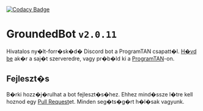 [![Codacy Badge](https://app.codacy.com/project/badge/Grade/5b6e343ae1b842fa8c92661416b7d515)](https://www.codacy.com/gh/ExAtom/GroundedBot/dashboard?utm_source=github.com&utm_medium=referral&utm_content=ExAtom/GroundedBot&utm_campaign=Badge_Grade)

# GroundedBot `v2.0.11`

Hivatalos ny�lt-forr�sk�d� Discord bot a ProgramTAN csapatt�l.
[H�vd be](https://discord.com/api/oauth2/authorize?client_id=760874343554089010&permissions=8&scope=bot%20applications.commands) ak�r a saj�t szerveredre, vagy pr�b�ld ki a [ProgramTAN](https://discord.gg/psHsB7B)-on.

## Fejleszt�s

B�rki hozz�j�rulhat a bot fejleszt�s�hez. Ehhez mind�ssze l�tre kell hoznod egy [Pull Request](https://docs.github.com/en/pull-requests/collaborating-with-pull-requests/proposing-changes-to-your-work-with-pull-requests/about-pull-requests)et. Minden seg�ts�g�rt h�l�sak vagyunk.
